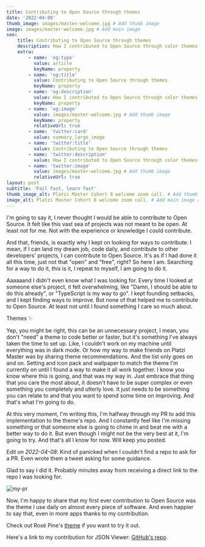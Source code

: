 ```yaml
---
title: Contributing to Open Source through themes
date: '2022-04-08'
thumb_image: images/master-welcome.jpg # Add thumb image
image: images/master-welcome.jpg # Add main image
seo:
    title: Contributing to Open Source through themes
    description: How I contributed to Open Source through color themes
    extra:
        - name: 'og:type'
          value: article
          keyName: property
        - name: 'og:title'
          value: Contributing to Open Source through themes
          keyName: property
        - name: 'og:description'
          value: How I contributed to Open Source through color themes
          keyName: property
        - name: 'og:image'
          value: images/master-welcome.jpg # Add thumb image
          keyName: property
          relativeUrl: true
        - name: 'twitter:card'
          value: summary_large_image
        - name: 'twitter:title'
          value: Contributing to Open Source through themes
        - name: 'twitter:description'
          value: How I contributed to Open Source through color themes
        - name: 'twitter:image'
          value: images/master-welcome.jpg # Add thumb image
          relativeUrl: true
layout: post
subtitle: 'Fail fast, learn fast'
thumb_image_alt: Platzi Master Cohort 8 welcome zoom call. # Add thumb image alt
image_alt: Platzi Master Cohort 8 welcome zoom call. # Add main image alt
---
```


I'm going to say it, I never thought I would be able to contribute to Open Source. It felt like this vast sea of projects was not meant to be open. At least not for me. Not with the experience or knowledge I could contribute.

And that, friends, is exactly why I kept on looking for ways to contribute.
I mean, if I can land my dream job, code daily, and contribute to other developers' projects, I can contribute to Open Source. It's as if I had done it all this time, just not that "open" and "free", right?
So here I am. Searching for a way to do it, this is it, I repeat to myself, I am going to do it.

Aaaaaand I didn't even know what I was looking for.
Every time I looked at someone else's project, it felt overwhelming, like "Damn, I should be able to do this already", or "TypeScript is my way to go".
I kept founding setbacks, and I kept finding ways to improve.
But none of that helped me to contribute to Open Source.
At least not until I found something I care so much about.

Themes ✨

Yep, you might be right, this can be an unnecessary project, I mean, you don't "need" a theme to code better or faster, but it's something I've always taken the time to set up.
Like, I couldn't work on my machine until everything was in dark mode. Or how my way to make friends on Platzi Master was by sharing theme recommendations.
And the list only goes on and on. Setting and icon pack and wallpaper to match the theme I'm currently on until I found a way to make it all work together.
I know you know where this is going, and that was my way in.
Just embrace that thing that you care the most about, it doesn't have to be super complex or even something you completely and utterly love. It just needs to be something you can relate to and that you want to spend some time on improving.
And that's what I'm going to do.

At this very moment, I'm writing this, I'm halfway through my PR to add this implementation to the theme's repo.
And I constantly feel like I'm missing something or that someone else is going to chime in and beat me with a better way to do it.
But even though I might not be the very best at it, I'm going to try.
And that's all I know for now. Will keep you posted.

_Edit on 2022-04-08_: Kind of panicked when I couldn't find a repo to ask for a PR. Even wrote them a tweet asking for some guidance.

Glad to say I did it.
Probably minutes away from receiving a direct link to the repo I was looking for.

![my-pr](https://user-images.githubusercontent.com/64607766/162589267-6df265ac-4760-4845-bc28-3316b6f10d4f.png)

Now, I'm happy to share that my first ever contribution to Open Source was the theme I use daily on almost every piece of software. And even happier to say that, even in more apps thanks to my contribution.

Check out Rosé Pine's [theme](https://rosepinetheme.com/) if you want to try it out.

Here's a link to my contribution for JSON Viewer: [GitHub's repo](https://github.com/emlez/json-viewer).
